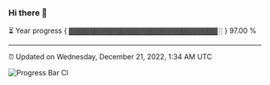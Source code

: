 ### Hi there 👋

⏳ Year progress { ▓▓▓▓▓▓▓▓▓▓▓▓▓▓▓▓▓▓▓▓▓▓▓▓▓▓▓▓▓░ } 97.00 %

---

⏰ Updated on Wednesday, December 21, 2022, 1:34 AM UTC

![Progress Bar CI](https://github.com/arthurbuhl/arthurbuhl/workflows/Progress%20Bar%20CI/badge.svg)

